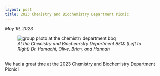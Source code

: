 ```yaml
---
layout: post
title: 2023 Chemistry and Biochemistry Department Picnic
---
```


<em>May 19, 2023</em><br>

<figure>
  <img src="https://lesliehamachi.github.io/post_content/2023_05_19-Department-BBQ.webp" alt="group photo at the chemistry department bbq" title="group photo at the chemistry department bbq">
  <figcaption><em>At the Chemistry and Biochemistry Department BBQ: (Left to Right) Dr. Hamachi, Olive, Brian, and Hannah</em></figcaption>
</figure>
<br>
We had a great time at the 2023 Chemistry and Biochemistry Department Picnic!
